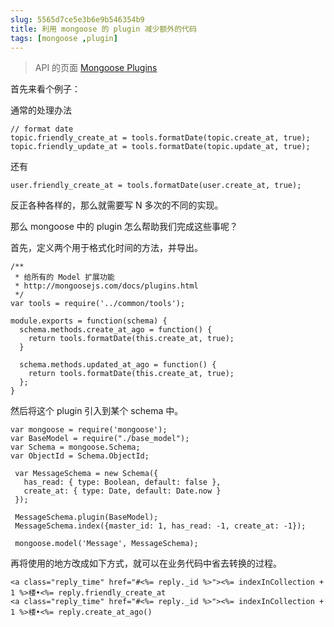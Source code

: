 ```yaml
---
slug: 5565d7ce5e3b6e9b546354b9
title: 利用 mongoose 的 plugin 减少额外的代码
tags: [mongoose ,plugin]
---
```


> API 的页面 [Mongoose Plugins](http://mongoosejs.com/docs/plugins.html)

首先来看个例子：

通常的处理办法
```
// format date
topic.friendly_create_at = tools.formatDate(topic.create_at, true);
topic.friendly_update_at = tools.formatDate(topic.update_at, true);
```
还有
```
user.friendly_create_at = tools.formatDate(user.create_at, true);
```

反正各种各样的，那么就需要写 N 多次的不同的实现。

那么 mongoose 中的 plugin 怎么帮助我们完成这些事呢？

首先，定义两个用于格式化时间的方法，并导出。

```
/**
 * 给所有的 Model 扩展功能
 * http://mongoosejs.com/docs/plugins.html
 */
var tools = require('../common/tools');

module.exports = function(schema) {
  schema.methods.create_at_ago = function() {
    return tools.formatDate(this.create_at, true);
  }
  
  schema.methods.updated_at_ago = function() {
    return tools.formatDate(this.create_at, true);
  };
}
```

然后将这个 plugin 引入到某个 schema 中。

```
var mongoose = require('mongoose');
var BaseModel = require("./base_model");
var Schema = mongoose.Schema;
var ObjectId = Schema.ObjectId;
 
 var MessageSchema = new Schema({
   has_read: { type: Boolean, default: false },
   create_at: { type: Date, default: Date.now }
 });

 MessageSchema.plugin(BaseModel);
 MessageSchema.index({master_id: 1, has_read: -1, create_at: -1});
 
 mongoose.model('Message', MessageSchema);
```

再将使用的地方改成如下方式，就可以在业务代码中省去转换的过程。

```
<a class="reply_time" href="#<%= reply._id %>"><%= indexInCollection + 1 %>楼•<%= reply.friendly_create_at
<a class="reply_time" href="#<%= reply._id %>"><%= indexInCollection + 1 %>楼•<%= reply.create_at_ago()
```
